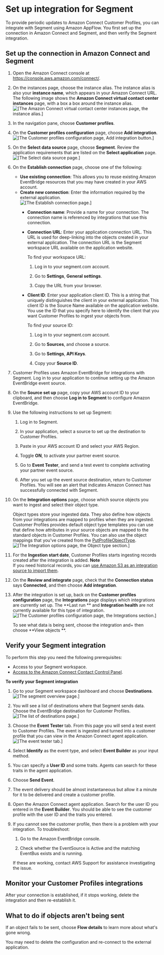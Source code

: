 # Set up integration for Segment<a name="integrate-customer-profiles-segment"></a>

To provide periodic updates to Amazon Connect Customer Profiles, you can integrate with Segment using Amazon AppFlow\. You first set up the connection in Amazon Connect and Segment, and then verify the Segment integration\.

## Set up the connection in Amazon Connect and Segment<a name="setup-connection-segment"></a>

1. Open the Amazon Connect console at [https://console\.aws\.amazon\.com/connect/](https://console.aws.amazon.com/connect/)\.

1. On the instances page, choose the instance alias\. The instance alias is also your **instance name**, which appears in your Amazon Connect URL\. The following image shows the **Amazon Connect virtual contact center instances** page, with a box a box around the instance alias\.  
![\[The Amazon Connect virtual contact center instances page, the instance alias.\]](http://docs.aws.amazon.com/connect/latest/adminguide/images/instance.png)

1. In the navigation pane, choose **Customer profiles**\.

1. On the **Customer profiles configuration** page, choose **Add integration**\.  
![\[The Customer profiles configuration page, Add integration button.\]](http://docs.aws.amazon.com/connect/latest/adminguide/images/customer-profiles-enable-addintegration.png)

1. On the **Select data source** page, choose **Segment**\. Review the application requirements that are listed on the **Select application** page\.  
![\[The Select data source page.\]](http://docs.aws.amazon.com/connect/latest/adminguide/images/customer-profiles-cp-segment-source.png)

1. On the **Establish connection** page, choose one of the following: 
   + **Use existing connection**: This allows you to reuse existing Amazon EventBridge resources that you may have created in your AWS account\.
   + **Create new connection**: Enter the information required by the external application\.  
![\[The Establish connection page.\]](http://docs.aws.amazon.com/connect/latest/adminguide/images/customer-profiles-enable-segment-establish-connection.png)
     + **Connection name**: Provide a name for your connection\. The connection name is referenced by integrations that use this connection\.
     + **Connection URL**: Enter your application connection URL\. This URL is used for deep\-linking into the objects created in your external application\. The connection URL is the Segment workspace URL available on the application website\. 

       To find your workspace URL:

       1. Log in to your segment\.com account\.

       1. Go to **Settings**, **General settings**\.

       1. Copy the URL from your browser\.
     + **Client ID**: Enter your application client ID\. This is a string that uniquely distinguishes the client in your external application\. This client ID is the Source Name available on the application website\. You use the ID that you specify here to identify the client that you want Customer Profiles to ingest your objects from\. 

       To find your source ID:

       1. Log in to your segment\.com account\.

       1. Go to **Sources**, and choose a source\.

       1. Go to **Settings**, **API Keys**\.

       1. Copy your **Source ID**\.

1. Customer Profiles uses Amazon EventBridge for integrations with Segment\. Log in to your application to continue setting up the Amazon EventBridge event source\. 

1. On the **Source set up** page, copy your AWS account ID to your clipboard, and then choose **Log in to Segment** to configure Amazon EventBridge\. 

1. Use the following instructions to set up Segment:

   1. Log in to Segment\.

   1. In your application, select a source to set up the destination to Customer Profiles\.

   1. Paste in your AWS account ID and select your AWS Region\.

   1. Toggle **ON**, to activate your partner event source\.

   1. Go to **Event Tester**, and send a test event to complete activating your partner event source\.

   1. After you set up the event source destination, return to Customer Profiles\. You will see an alert that indicates Amazon Connect has successfully connected with Segment\.

1. On the **Integration options** page, choose which source objects you want to ingest and select their object type\. 

   Object types store your ingested data\. They also define how objects from your integrations are mapped to profiles when they are ingested\. Customer Profiles provides default object type templates you can use that define how attributes in your source objects are mapped to the standard objects in Customer Profiles\. You can also use the object mappings that you've created from the [PutProfileObjectType](https://docs.aws.amazon.com/customerprofiles/latest/APIReference/API_PutProfileObjectType.html)\.   
![\[The Integration options page, the Object type section.\]](http://docs.aws.amazon.com/connect/latest/adminguide/images/customer-profiles-integration-options-segment.png)

1. For the **Ingestion start date**, Customer Profiles starts ingesting records created after the integration is added\. 
**Note**  
If you need historical records, you can [use Amazon S3 as an integration source to import them](customer-profiles-object-type-mappings.md)\. 

1. On the **Review and integrate** page, check that the **Connection status** says **Connected**, and then choose **Add integration**\. 

1. After the integration is set up, back on the **Customer profiles configuration** page, the **Integrations** page displays which integrations are currently set up\. The **Last run ** and **Integration health** are not currently available for this type of integration\.   
![\[The Customer profiles configuration page, the Integrations section.\]](http://docs.aws.amazon.com/connect/latest/adminguide/images/customer-profiles-enable-shopify-integrations-view-card.png)

   To see what data is being sent, choose the integration and\+ then choose **View objects **\.

## Verify your Segment integration<a name="verify-customer-profile-segment-connection"></a>

To perform this step you need the following prerequisites: 
+ Access to your Segment workspace\.
+ [Access to the Amazon Connect Contact Control Panel](amazon-connect-contact-control-panel.md)\.

**To verify your Segment integration**

1. Go to your Segment workspace dashboard and choose **Destinations**\.  
![\[The segment overview page.\]](http://docs.aws.amazon.com/connect/latest/adminguide/images/customer-profiles-enable-segment-1.png)

1. You will see a list of destinations where that Segment sends data\. Choose the EventBridge destination for Customer Profiles\.  
![\[The list of destinations page.\]](http://docs.aws.amazon.com/connect/latest/adminguide/images/customer-profiles-enable-segment-2.png)

1. Choose the **Event Tester** tab\. From this page you will send a test event to Customer Profiles\. The event is ingested and turned into a customer profile that you can view in the Amazon Connect agent application\.  
![\[The event tester tab.\]](http://docs.aws.amazon.com/connect/latest/adminguide/images/customer-profiles-enable-segment-3.png)

1. Select **Identify** as the event type, and select **Event Builder** as your input method\.

1. You can specify a **User ID** and some traits\. Agents can search for these traits in the agent application\. 

1. Choose **Send Event**\.

1. The event delivery should be almost instantaneous but allow it a minute for it to be delivered and create a customer profile\.

1. Open the Amazon Connect agent application\. Search for the user ID you entered in the **Event Builder**\. You should be able to see the customer profile with the user ID and the traits you entered\.

1. If you cannot see the customer profile, then there is a problem with your integration\. To troubleshoot:

   1. Go to the Amazon EventBridge console\. 

   1. Check whether the EventSource is Active and the matching EventBus exists and is running\.

   If these are working, contact AWS Support for assistance investigating the issue\.

## Monitor your Customer Profiles integrations<a name="monitor-customer-profile-connection-segment"></a>

After your connection is established, if it stops working, delete the integration and then re\-establish it\. 

## What to do if objects aren't being sent<a name="fix-customer-profile-connection-segment"></a>

If an object fails to be sent, choose **Flow details** to learn more about what's gone wrong\. 

You may need to delete the configuration and re\-connect to the external application\. 